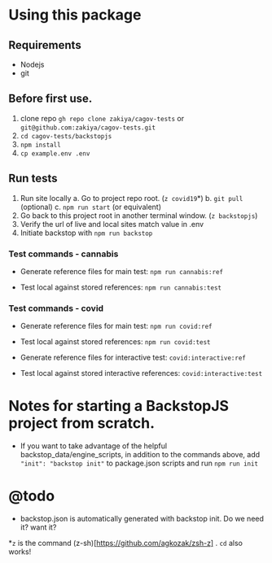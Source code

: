 # Using this package

## Requirements

- Nodejs
- git

## Before first use.

1. clone repo `gh repo clone zakiya/cagov-tests` or `git@github.com:zakiya/cagov-tests.git`
2. `cd cagov-tests/backstopjs`
3. `npm install`
4. `cp example.env .env`

## Run tests

1. Run site locally
   a. Go to project repo root. (`z covid19`\*)
   b. `git pull` (optional)
   c. `npm run start` (or equivalent)
2. Go back to this project root in another terminal window. (`z backstopjs`)
3. Verify the url of live and local sites match value in .env
4. Initiate backstop with `npm run backstop`


### Test commands - cannabis

- Generate reference files for main test: `npm run cannabis:ref`

- Test local against stored references: `npm run cannabis:test`



### Test commands - covid

- Generate reference files for main test: `npm run covid:ref`

- Test local against stored references: `npm run covid:test`

- Generate reference files for interactive test: `covid:interactive:ref`

- Test local against stored interactive references: `covid:interactive:test`


# Notes for starting a BackstopJS project from scratch.

- If you want to take advantage of the helpful backstop_data/engine_scripts,
  in addition to the commands above, add `"init": "backstop init"` to package.json
  scripts and run `npm run init`

# @todo

- backstop.json is automatically generated with backstop init. Do we need it? want it?

\*`z` is the command (z-sh)[https://github.com/agkozak/zsh-z] . `cd` also works!

